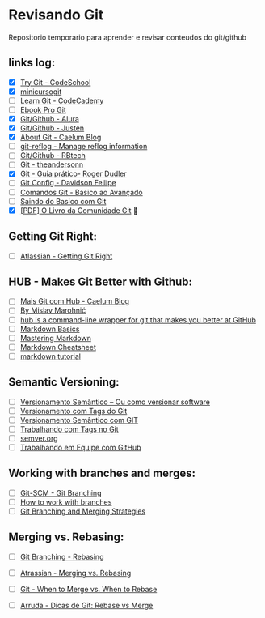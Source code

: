 # Revisando Git

Repositorio temporario para aprender e revisar conteudos do git/github


## links log: 

* [x] [Try Git - CodeSchool](https://try.github.io/levels/1/challenges/1)
* [x] [minicursogit](http://minicursogit.github.io/)
* [ ] [Learn Git - CodeCademy](https://www.codecademy.com/learn/learn-git)
* [ ] [Ebook Pro Git](https://git-scm.com/book/en/v2)
* [x] [Git/Github - Alura](https://cursos.alura.com.br/course/git)
* [x] [Git/Github - Justen](http://willianjusten.teachable.com/courses/git-e-github-para-iniciantes/lectures/908680 "Basic about ramifications - (Branches)")
* [x] [About Git - Caelum Blog](http://bit.ly/git-nem-tudo-esta-perdido) 
* [ ] [git-reflog - Manage reflog information](https://git-scm.com/docs/git-reflog)
* [ ] [Git/Github - RBtech](http://bit.ly/CursoBasicoGit-RBtech)
* [ ] [Git - theandersonn](http://bit.ly/ComandosGit)
* [x] [Git - Guia prático- Roger Dudler](http://rogerdudler.github.io/git-guide/index.pt_BR.html) 
* [ ] [Git Config - Davidson Fellipe](http://bit.ly/Configurando-Git-Como-Profissinal)
* [ ] [Comandos Git - Básico ao Avançado](http://comandosgit.github.io/)
* [ ] [Saindo do Basico com Git](http://imasters.com.br/desenvolvimento/saindo-do-basico-com-git/ "via portal iMasters")
* [x] [[PDF] O Livro da Comunidade Git](http://djalma.blog.br/material-texto/git-book.pdf) 👏 

## Getting Git Right:
* [ ] [Atlassian - Getting Git Right](https://www.atlassian.com/git/ "Getting Git right, with tutorials, news and tips.")

## HUB - Makes Git Better with Github:
* [ ] [Mais Git com Hub - Caelum Blog](http://blog.caelum.com.br/github-na-linha-de-comando/)
* [ ] [By Mislav Marohnić](https://github.com/github/hub)
* [ ] [hub is a command-line wrapper for git that makes you better at GitHub](https://hub.github.com/)
* [ ] [Markdown Basics](http://markdown-guide.readthedocs.io/en/latest/basics.html "This should cover 99% of your Markdown needs!")
* [ ] [Mastering Markdown](https://guides.github.com/features/mastering-markdown/ "markdown by GitHub")
* [ ] [Markdown Cheatsheet](https://github.com/adam-p/markdown-here/wiki/Markdown-Cheatsheet "markdown guide by Adam Pritchard")
* [ ] [markdown tutorial](http://www.markdowntutorial.com/ "Markdown Tutotial")

## Semantic Versioning:

* [ ] [Versionamento Semântico – Ou como versionar software](https://fjorgemota.com/versionamento-semantico-ou-como-versionar-software/)
* [ ] [Versionamento com Tags do Git](http://bit.ly/semantica-de-versionamento-com-tags-do-git)
* [ ] [Versionamento Semântico com GIT](http://www.jorgejardim.com.br/versionamento-semantico-com-git/)
* [ ] [Trabalhando com Tags no Git](http://martinsdev.com.br/sem-categoria/trabalhando-com-tags-no-git)
* [ ] [semver.org](http://semver.org/)
* [ ] [Trabalhando em Equipe com GitHub](http://slides.com/renatofilho/github-equipe#/)

## Working with branches and merges:

* [ ] [Git-SCM - Git Branching](http://bit.ly/Basic-Branching-and-Merging)
* [ ] [How to work with branches](https://youtu.be/JTE2Fn_sCZs)
* [ ] [Git Branching and Merging Strategies](https://youtu.be/to6tIdy5rNc)

## Merging vs. Rebasing:

* [ ] [Git Branching - Rebasing](https://git-scm.com/book/en/v2/Git-Branching-Rebasing "Git --distributed-is-the-new-centralized")
* [ ] [Atrassian - Merging vs. Rebasing](https://www.atlassian.com/git/tutorials/merging-vs-rebasing/ "atlassian - Tutorials: Merging vs. Rebasing")
* [ ] [Git - When to Merge vs. When to Rebase](https://www.derekgourlay.com/blog/git-when-to-merge-vs-when-to-rebase/ "via Derek Gourlay")
* [ ] [Arruda - Dicas de Git: Rebase vs Merge](http://www.arruda.blog.br/programacao/dicas-de-git-rebase-vs-merge/)
 
